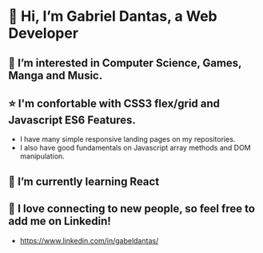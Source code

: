  # 👋 Hi, I’m Gabriel Dantas, a Web Developer

## 👀 I’m interested in Computer Science, Games, Manga and Music.

## ⭐ I'm confortable with CSS3 flex/grid and Javascript ES6 Features.
- I have many simple responsive landing pages on my repositories.
- I also have good fundamentals on Javascript array methods and DOM manipulation.

## 🌱 I’m currently learning React

## 🤝 I love connecting to new people, so feel free to add me on Linkedin!
- https://www.linkedin.com/in/gabeldantas/
